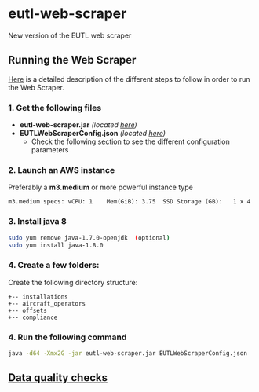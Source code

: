 # eutl-web-scraper
New version of the EUTL web scraper

## Running the Web Scraper

[Here](/docs/RunningTheWebScraper.md) is a detailed description of the different steps to follow in order to run the Web Scraper.

### 1. Get the following files

* **eutl-web-scraper.jar** _(located [here](/dist/eutl-web-scraper.jar))_
* **EUTLWebScraperConfig.json** _(located [here](/EUTLWebScraperConfig.json))_
  * Check the following [section](/docs/ConfigurationParameters.md) to see the different configuration parameters 
 
### 2. Launch an AWS instance

  Preferably a **m3.medium** or more powerful instance type 
    
    m3.medium specs: vCPU: 1 	Mem(GiB): 3.75	SSD Storage (GB):	1 x 4 
 

### 3. Install java 8

``` bash
sudo yum remove java-1.7.0-openjdk  (optional)
sudo yum install java-1.8.0
```

### 4. Create a few folders:
  
  Create the following directory structure:
  
```.
+-- installations
+-- aircraft_operators
+-- offsets
+-- compliance
```

### 4. Run the following command

``` bash
java -d64 -Xmx2G -jar eutl-web-scraper.jar EUTLWebScraperConfig.json
```

## [Data quality checks](docs/QualityChecks.md)


